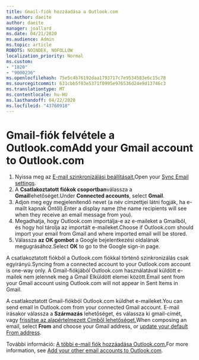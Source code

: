 ```yaml
---
title: Gmail-fiók hozzáadása a Outlook.com
ms.author: daeite
author: daeite
manager: joallard
ms.date: 04/21/2020
ms.audience: Admin
ms.topic: article
ROBOTS: NOINDEX, NOFOLLOW
localization_priority: Normal
ms.custom:
- "1820"
- "9000236"
ms.openlocfilehash: 75e5c4b76192daa1793717c7e9534583e6c15c78
ms.sourcegitcommit: 631cbb5f03e5371f0995e976536d24e9d13746c3
ms.translationtype: MT
ms.contentlocale: hu-HU
ms.lasthandoff: 04/22/2020
ms.locfileid: "43760918"
---
```

# <a name="add-your-gmail-account-to-outlookcom"></a><span data-ttu-id="ed7d6-102">Gmail-fiók felvétele a Outlook.com</span><span class="sxs-lookup"><span data-stu-id="ed7d6-102">Add your Gmail account to Outlook.com</span></span>

1. <span data-ttu-id="ed7d6-103">Nyissa meg az [E-mail szinkronizálási beállításait.](https://go.microsoft.com/fwlink/?linkid=875264)</span><span class="sxs-lookup"><span data-stu-id="ed7d6-103">Open your [Sync Email settings](https://go.microsoft.com/fwlink/?linkid=875264).</span></span>
2. <span data-ttu-id="ed7d6-104">A **Csatlakoztatott fiókok csoportban**válassza a **Gmail**lehetőséget.</span><span class="sxs-lookup"><span data-stu-id="ed7d6-104">Under **Connected accounts**, select **Gmail**.</span></span>
3. <span data-ttu-id="ed7d6-105">Adjon meg egy megjelenítendő nevet (a név címzettjei látni fogják, ha e-mailt kapnak Öntől).</span><span class="sxs-lookup"><span data-stu-id="ed7d6-105">Enter a display name (the name recipients will see when they receive an email message from you).</span></span>
4. <span data-ttu-id="ed7d6-106">Megadhatja, hogy Outlook.com importálja-e az e-maileket a Gmailből, és hogy hol tárolja az importált e-maileket.</span><span class="sxs-lookup"><span data-stu-id="ed7d6-106">Choose if Outlook.com should import your email from Gmail and where imported email will be stored.</span></span>
5. <span data-ttu-id="ed7d6-107">Válassza **az OK gombot** a Google bejelentkezési oldalának megugrásához.</span><span class="sxs-lookup"><span data-stu-id="ed7d6-107">Select **OK** to go to the Google sign-in page.</span></span>

<span data-ttu-id="ed7d6-108">A csatlakoztatott fiókból a Outlook.com fiókkal történő szinkronizálás csak egyirányú.</span><span class="sxs-lookup"><span data-stu-id="ed7d6-108">Syncing from a connected account to your Outlook.com account is one-way only.</span></span> <span data-ttu-id="ed7d6-109">A Gmail-fiókjából Outlook.com használatával küldött e-mailek nem jelennek meg a Gmail Elküldött elemei között.</span><span class="sxs-lookup"><span data-stu-id="ed7d6-109">Email sent from your Gmail account using Outlook.com will not appear in Sent Items in Gmail.</span></span>

<span data-ttu-id="ed7d6-110">A csatlakoztatott Gmail-fiókból Outlook.com küldhet e-maileket.</span><span class="sxs-lookup"><span data-stu-id="ed7d6-110">You can send email in Outlook.com from your connected Gmail account.</span></span> <span data-ttu-id="ed7d6-111">E-mail írásakor válassza a **Származás** lehetőséget, és válassza ki gmail-címét, vagy [frissítse az alapértelmezett Címből lehetőséget.](https://go.microsoft.com/fwlink/?linkid=875264)</span><span class="sxs-lookup"><span data-stu-id="ed7d6-111">When composing an email, select **From** and choose your Gmail address, or [update your default From address](https://go.microsoft.com/fwlink/?linkid=875264).</span></span>

<span data-ttu-id="ed7d6-112">További információ: [A többi e-mail fiók hozzáadása Outlook.com.](https://support.office.com/article/c5224df4-5885-4e79-91ba-523aa743f0ba?wt.mc_id=Office_Outlook_com_Alchemy)</span><span class="sxs-lookup"><span data-stu-id="ed7d6-112">For more information, see [Add your other email accounts to Outlook.com](https://support.office.com/article/c5224df4-5885-4e79-91ba-523aa743f0ba?wt.mc_id=Office_Outlook_com_Alchemy).</span></span>